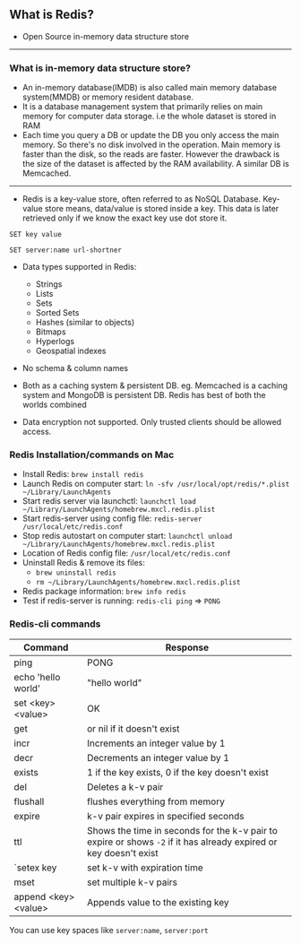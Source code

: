 ## What is Redis?
- Open Source in-memory data structure store
---
### What is in-memory data structure store?
- An in-memory database(IMDB) is also called main memory database system(MMDB) or memory resident database.
- It is a database management system that primarily relies on main memory for computer data storage. i.e the whole dataset is stored in RAM
- Each time you query a DB or update the DB you only access the main memory. So there's no disk involved in the operation. Main memory is faster than the disk, so the reads are faster. However the drawback is the size of the dataset is affected by the RAM availability. A similar DB is Memcached.
---

- Redis is a key-value store, often referred to as NoSQL Database. Key-value store means, data/value is stored inside a key. This data is later retrieved only if we know the exact key use dot store it.

`SET key value`

`SET server:name url-shortner`

- Data types supported in Redis:
    - Strings
    - Lists
    - Sets
    - Sorted Sets
    - Hashes (similar to objects)
    - Bitmaps
    - Hyperlogs
    - Geospatial indexes

- No schema & column names
- Both as a caching system & persistent DB. eg. Memcached is a caching system and MongoDB is persistent DB. Redis has best of both the worlds combined
- Data encryption not supported. Only trusted clients should be allowed access.

### Redis Installation/commands on Mac

- Install Redis: `brew install redis`
- Launch Redis on computer start: `ln -sfv /usr/local/opt/redis/*.plist ~/Library/LaunchAgents`
- Start redis server via launchctl: `launchctl load ~/Library/LaunchAgents/homebrew.mxcl.redis.plist`
- Start redis-server using config file: `redis-server /usr/local/etc/redis.conf`
- Stop redis autostart on computer start: `launchctl unload ~/Library/LaunchAgents/homebrew.mxcl.redis.plist`
- Location of Redis config file: `/usr/local/etc/redis.conf`
- Uninstall Redis & remove its files: 
    - `brew uninstall redis`
    - `rm ~/Library/LaunchAgents/homebrew.mxcl.redis.plist`
- Redis package information: `brew info redis`
- Test if redis-server is running:
`redis-cli ping` => `PONG`

### Redis-cli commands

Command|Response
-------|--------
ping|PONG
echo 'hello world'|"hello world"
set &lt;key&gt; &lt;value&gt; | OK
get <key>|<value> or nil if it doesn't exist
incr <key>|Increments an integer value by 1
decr <key>|Decrements an integer value by 1
exists <key>|1 if the key exists, 0 if the key doesn't exist
del <key>|Deletes a k-v pair
flushall|flushes everything from memory
expire <key> <seconds>|k-v pair expires in specified seconds
ttl <key>|Shows the time in seconds for the k-v pair to expire or shows `-2` if it has already expired or key doesn't exist
`setex key <time> <value>|set k-v with expiration time
mset <key1> <value1> <key2> <value2> | set multiple k-v pairs
append &lt;key&gt; &lt;value&gt;|Appends value to the existing key


You can use key spaces like `server:name`, `server:port`



